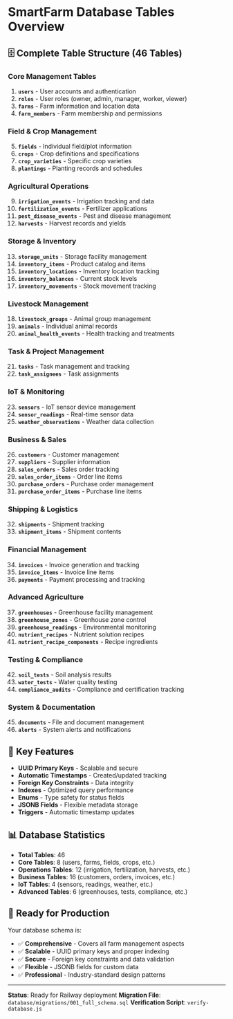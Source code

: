# SmartFarm Database Tables Overview

## 🗄️ Complete Table Structure (46 Tables)

### **Core Management Tables**
1. **`users`** - User accounts and authentication
2. **`roles`** - User roles (owner, admin, manager, worker, viewer)
3. **`farms`** - Farm information and location data
4. **`farm_members`** - Farm membership and permissions

### **Field & Crop Management**
5. **`fields`** - Individual field/plot information
6. **`crops`** - Crop definitions and specifications
7. **`crop_varieties`** - Specific crop varieties
8. **`plantings`** - Planting records and schedules

### **Agricultural Operations**
9. **`irrigation_events`** - Irrigation tracking and data
10. **`fertilization_events`** - Fertilizer applications
11. **`pest_disease_events`** - Pest and disease management
12. **`harvests`** - Harvest records and yields

### **Storage & Inventory**
13. **`storage_units`** - Storage facility management
14. **`inventory_items`** - Product catalog and items
15. **`inventory_locations`** - Inventory location tracking
16. **`inventory_balances`** - Current stock levels
17. **`inventory_movements`** - Stock movement tracking

### **Livestock Management**
18. **`livestock_groups`** - Animal group management
19. **`animals`** - Individual animal records
20. **`animal_health_events`** - Health tracking and treatments

### **Task & Project Management**
21. **`tasks`** - Task management and tracking
22. **`task_assignees`** - Task assignments

### **IoT & Monitoring**
23. **`sensors`** - IoT sensor device management
24. **`sensor_readings`** - Real-time sensor data
25. **`weather_observations`** - Weather data collection

### **Business & Sales**
26. **`customers`** - Customer management
27. **`suppliers`** - Supplier information
28. **`sales_orders`** - Sales order tracking
29. **`sales_order_items`** - Order line items
30. **`purchase_orders`** - Purchase order management
31. **`purchase_order_items`** - Purchase line items

### **Shipping & Logistics**
32. **`shipments`** - Shipment tracking
33. **`shipment_items`** - Shipment contents

### **Financial Management**
34. **`invoices`** - Invoice generation and tracking
35. **`invoice_items`** - Invoice line items
36. **`payments`** - Payment processing and tracking

### **Advanced Agriculture**
37. **`greenhouses`** - Greenhouse facility management
38. **`greenhouse_zones`** - Greenhouse zone control
39. **`greenhouse_readings`** - Environmental monitoring
40. **`nutrient_recipes`** - Nutrient solution recipes
41. **`nutrient_recipe_components`** - Recipe ingredients

### **Testing & Compliance**
42. **`soil_tests`** - Soil analysis results
43. **`water_tests`** - Water quality testing
44. **`compliance_audits`** - Compliance and certification tracking

### **System & Documentation**
45. **`documents`** - File and document management
46. **`alerts`** - System alerts and notifications

## 🎯 Key Features

- **UUID Primary Keys** - Scalable and secure
- **Automatic Timestamps** - Created/updated tracking
- **Foreign Key Constraints** - Data integrity
- **Indexes** - Optimized query performance
- **Enums** - Type safety for status fields
- **JSONB Fields** - Flexible metadata storage
- **Triggers** - Automatic timestamp updates

## 📊 Database Statistics

- **Total Tables**: 46
- **Core Tables**: 8 (users, farms, fields, crops, etc.)
- **Operations Tables**: 12 (irrigation, fertilization, harvests, etc.)
- **Business Tables**: 16 (customers, orders, invoices, etc.)
- **IoT Tables**: 4 (sensors, readings, weather, etc.)
- **Advanced Tables**: 6 (greenhouses, tests, compliance, etc.)

## 🚀 Ready for Production

Your database schema is:
- ✅ **Comprehensive** - Covers all farm management aspects
- ✅ **Scalable** - UUID primary keys and proper indexing
- ✅ **Secure** - Foreign key constraints and data validation
- ✅ **Flexible** - JSONB fields for custom data
- ✅ **Professional** - Industry-standard design patterns

---

**Status**: Ready for Railway deployment
**Migration File**: `database/migrations/001_full_schema.sql`
**Verification Script**: `verify-database.js`
